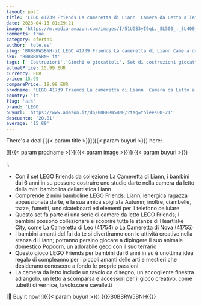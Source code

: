 ```yaml
---
layout: post
title: 'LEGO 41739 Friends La cameretta di Liann  Camera da Letto a Tema Artistico con Personaggi 2023 Autumn e Geco Domestico  Giochi per Bambine e Bambini  Piccola Idea Regalo'
date: 2023-04-13 01:29:21
image: 'https://m.media-amazon.com/images/I/51UGS3yI9qL._SL500_._SL400_.jpg'
comments: true
category: ofertas
author: 'tole.es'
slug: 'B0BBRW5BNH-it LEGO 41739 Friends La cameretta di Liann Camera da Letto a...'
sku: 'B0BBRW5BNH-it'
tags: [ 'Costruzioni','Giochi e giocattoli','Set di costruzioni giocattolo','lego','🇮🇹', ]
actualPrice: 15.99 EUR
currency: EUR
price: 15.99
comparePrice: 19.99 EUR
prodname: 'LEGO 41739 Friends La cameretta di Liann  Camera da Letto a Tema Artistico con Personaggi 2023 Autumn e Geco Domestico  Giochi per Bambine e Bambini  Piccola Idea Regalo'
country: 'it'
flag: '🇮🇹'
brand: 'LEGO'
buyurl: 'https://www.amazon.it/dp/B0BBRW5BNH/?tag=tolees00-21'
descuento: '20.01'
average: '15.89'
---
```


There's a deal [{{< param title >}}]({{< param buyurl >}})  here:

[![{{< param prodname >}}]({{< param image >}})]({{< param buyurl >}})

ℹ️:

- Con il set LEGO Friends da collezione La Cameretta di Liann, i bambini dai 6 anni in su possono costruire uno studio darte nella camera da letto della mini bambolina dellartistica Liann
- Comprende 2 mini bamboline LEGO Friends: Liann, lenergica ragazza appassionata darte, e la sua amica spigliata Autumn; inoltre, ciambelle, tazze, fumetti, uno skateboard ed elementi per il telefono cellulare
- Questo set fa parte di una serie di camere da letto LEGO Friends; i bambini possono collezionare e scoprire tutte le stanze di Heartlake City, come La Cameretta di Leo (41754) o La Cameretta di Nova (41755)
- I bambini amanti del fai da te si divertiranno con le attività creative nella stanza di Liann; potranno persino giocare a dipingere il suo animale domestico Popcorn, un adorabile geco con il suo terrario
- Questo gioco LEGO Friends per bambini dai 6 anni in su è unottima idea regalo di compleanno per i piccoli amanti delle arti e mestieri che desiderano conoscere a fondo le proprie passioni
- La camera da letto include un tavolo da disegno, un accogliente finestra ad angolo, un letto a scomparsa e accessori per il gioco creativo, come tubetti di vernice, tavolozze e cavalletti

[🛒 Buy it now!!]({{< param buyurl >}})
{{<world>}}B0BBRW5BNH{{</world>}}
